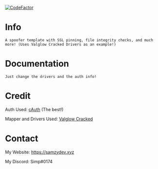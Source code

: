 [![CodeFactor](https://www.codefactor.io/repository/github/yungsamzy/simpslib/badge)](https://www.codefactor.io/repository/github/yungsamzy/simpslib)

# Info

```
A spoofer template with SSL pinning, file integrity checks, and much more! (Uses Valglow Cracked Drivers as an example!)
```


# Documentation
```
Just change the drivers and the auth info!
```

# Credit

Auth Used: [cAuth](https://cauth.me) (The best!)

Mapper and Drivers Used: [Valglow Cracked](https://github.com/HappyCatOfficial/ValGlowCracked)
# Contact

My Website: https://samzydev.xyz

My Discord: Simp#0174

